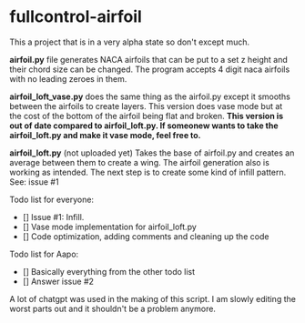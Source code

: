 # fullcontrol-airfoil
This a project that is in a very alpha state so don't except much.

**airfoil.py** file generates NACA airfoils that can be put to a set z height and their chord size can be changed. The program accepts 4 digit naca airfoils with no leading zeroes in them.

**airfoil_loft_vase.py** does the same thing as the airfoil.py except it smooths between the airfoils to create layers. This version does vase mode but at the cost of the bottom of the airfoil being flat and broken. **This version is out of date compared to airfoil_loft.py. If someonew wants to take the airfoil_loft.py and make it vase mode, feel free to.**

**airfoil_loft.py** (not uploaded yet) Takes the base of airfoil.py and creates an average between them to create a wing. The airfoil generation also is working as intended. The next step is to create some kind of infill pattern. See: issue #1

Todo list for everyone:
- [] Issue #1: Infill.
- [] Vase mode implementation for airfoil_loft.py
- [] Code optimization, adding comments and cleaning up the code

Todo list for Aapo:
- [] Basically everything from the other todo list
- [] Answer issue #2


A lot of chatgpt was used in the making of this script. I am slowly editing the worst parts out and it shouldn't be a problem anymore.
